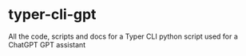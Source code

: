 # typer-cli-gpt
All the code, scripts and docs for a Typer CLI python script used for a ChatGPT GPT assistant

<br>